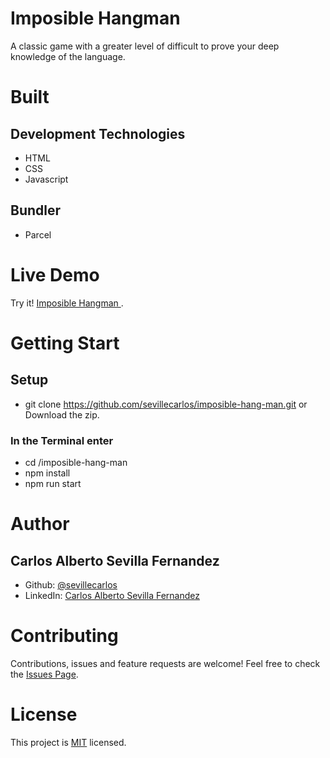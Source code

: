 # Imposible Hangman
A classic game with a greater level of difficult to prove your deep knowledge of the language.

# Built
## Development Technologies
- HTML 
- CSS  
- Javascript 
## Bundler
- Parcel 

# Live Demo
Try it! [Imposible Hangman ](https://imposiblehangman.netlify.app/).

# Getting Start
## Setup
* git clone https://github.com/sevillecarlos/imposible-hang-man.git or Download the zip.
### In the Terminal enter 
* cd /imposible-hang-man
* npm install
* npm run start

# Author
## Carlos Alberto Sevilla Fernandez
* Github: [@sevillecarlos](https://github.com/sevillecarlos)
* LinkedIn: [Carlos Alberto Sevilla Fernandez](https://github.com/sevillecarlos)

# Contributing
Contributions, issues and feature requests are welcome!
Feel free to check the [Issues Page](https://github.com/sevillecarlos/imposible-hang-man/issues).

# License
This project is [MIT](https://opensource.org/licenses/MIT) licensed.


